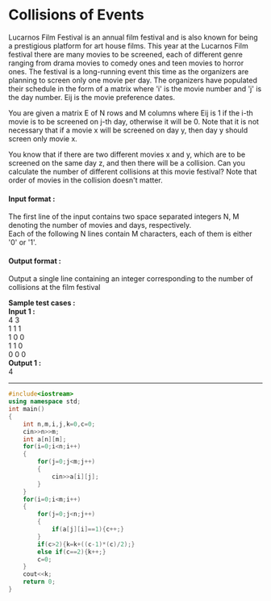 # Collisions of Events

Lucarnos Film Festival is an annual film festival and is also known for being a prestigious platform for art house films. This year at the Lucarnos Film festival there are many movies to be screened, each of different genre ranging from drama movies to comedy ones and teen movies to horror ones. The festival is a long-running event this time as the organizers are planning to screen only one movie per day. The organizers have populated their schedule in the form of a matrix where 'i' is the movie number and 'j' is the day number. Eij is the movie preference dates.

You are given a matrix E of N rows and M columns where Eij is 1 if the i-th movie is to be screened on j-th day, otherwise it will be 0. Note that it is not necessary that if a movie x will be screened on day y, then day y should screen only movie x.

You know that if there are two different movies x and y, which are to be screened on the same day z, and then there will be a collision. Can you calculate the number of different collisions at this movie festival? Note that order of movies in the collision doesn't matter.

#### Input format :
The first line of the input contains two space separated integers N, M denoting the number of movies and days, respectively.
<br>
Each of the following N lines contain M characters, each of them is either '0' or '1'.

#### Output format :
Output a single line containing an integer corresponding to the number of collisions at the film festival

**Sample test cases :<br>
Input 1 :<br>**
4 3<br>
1 1 1<br>
1 0 0<br>
1 1 0<br>
0 0 0<br>
**Output 1 :<br>**
4


----------------------------------------------------------------------------------------------------------------------------------------------------------------------

```cpp
#include<iostream>
using namespace std;
int main()
{
    int n,m,i,j,k=0,c=0;
    cin>>n>>m;
    int a[n][m];
    for(i=0;i<n;i++)
    {
        for(j=0;j<m;j++)
        {
            cin>>a[i][j];
        }
    }
    for(i=0;i<m;i++)
    {
        for(j=0;j<n;j++)
        {
            if(a[j][i]==1){c++;}
        }
        if(c>2){k=k+((c-1)*(c)/2);}
        else if(c==2){k++;}
        c=0;
    }
    cout<<k;
    return 0;
}

```
